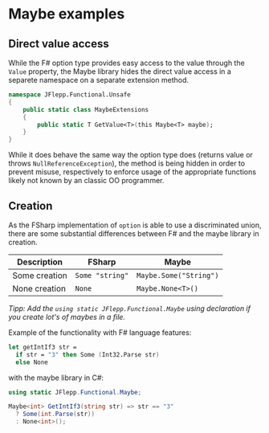 # Maybe examples

## Direct value access

While the F# option type provides easy access to the value through the `Value` property, the Maybe library hides the direct value access in a separete namespace on a separate extension method.

~~~ fs
namespace JFlepp.Functional.Unsafe
{
    public static class MaybeExtensions
    {
        public static T GetValue<T>(this Maybe<T> maybe);
    }
}
~~~

While it does behave the same way the option type does (returns value or throws `NullReferenceException`), the method is being hidden in order to prevent misuse, respectively to enforce usage of the appropriate functions likely not known by an classic OO programmer.

## Creation

As the FSharp implementation of `option` is able to use a discriminated union, there are some substantial differences between F# and the maybe library in creation.

Description | FSharp | Maybe
----------- | ------ | -----
Some creation | `Some "string"` | `Maybe.Some("String")`
None creation | `None` | `Maybe.None<T>()`

_Tipp: Add the `using static JFlepp.Functional.Maybe` using declaration if you create lot's of maybes in a file._


Example of the functionality with F# language features:

~~~ fs
let getIntIf3 str =
  if str = "3" then Some (Int32.Parse str)
  else None
~~~

with the maybe library in C#:

~~~ cs
using static JFlepp.Functional.Maybe;

Maybe<int> GetIntIf3(string str) => str == "3"
  ? Some(int.Parse(str))
  : None<int>();
